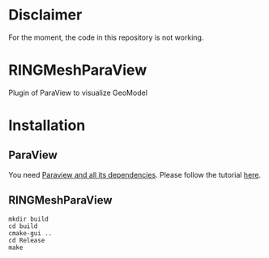 # Disclaimer

For the moment, the code in this repository is not working.
# RINGMeshParaView

Plugin of ParaView to visualize GeoModel

# Installation

## ParaView
You need [Paraview and all its dependencies](https://github.com/Kitware/ParaView).
Please follow the tutorial [here](https://www.paraview.org/Wiki/ParaView:Build_And_Install).

## RINGMeshParaView

```
mkdir build
cd build
cmake-gui ..
cd Release
make
```

